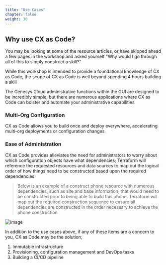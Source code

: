 ```yaml
---
title: "Use Cases"
chapter: false
weight: 30
---
```


## Why use CX as Code?

You may be looking at some of the resource articles, or have skipped ahead a few pages in the workshop and asked yourself "Why would I go through all of this to simply construct a skill?"

While this workshop is intended to provide a foundational knowledge of CX as Code, the scope of CX as Code is well beyond spending 4 hours building a skill

The Genesys Cloud administrative functions within the GUI are designed to be incredibly simple, but there are numerous applications where CX as Code can bolster and automate your administrative capabilities


### Multi-Org Configuration
CX as Code allows you to build once and deploy everywhere, accelerating multi-org deployments or configuration changes

### Ease of Administration
CX as Code provides alleviates the need for administrators to worry about which configuration objects have what dependencies; Terraform will reference the requested resources and data sources to map out the logical order of how things need to be constructed based upon the required dependencies.

> Below is an example of a construct phone resource with numerous dependencies, such as site and base information, that would need to be constructed prior to being able to build this phone. Terraform will map out the required construction sequence to ensure all dependencies are constructed in the order necessary to achieve the phone construction

![image](/images/CXDependencies.PNG)

In addition to the use cases above, if any of these items are a concern to you, CX as Code may be the solution;
1. Immutable infrastructure
2. Provisioning, configuration management and DevOps tasks
3. Building a CI/CD pipeline